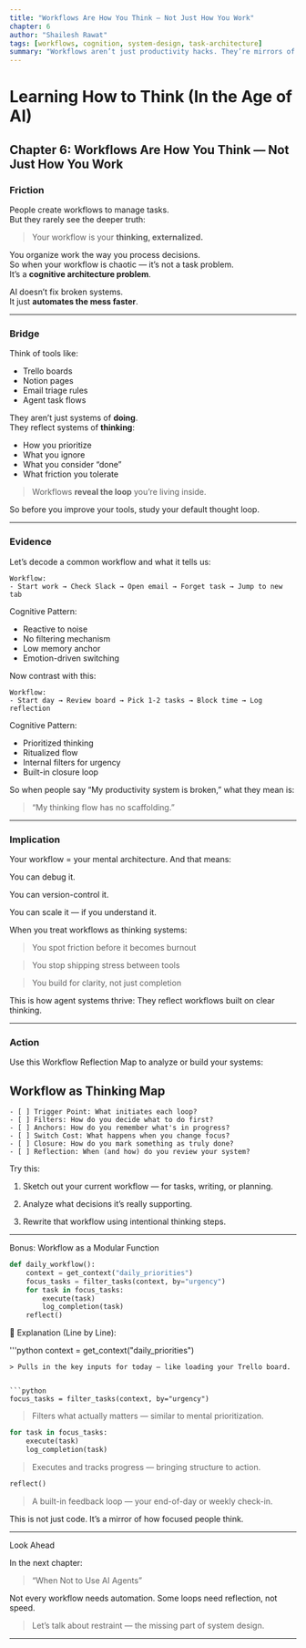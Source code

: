 ```yaml
---
title: "Workflows Are How You Think — Not Just How You Work"
chapter: 6
author: "Shailesh Rawat"
tags: [workflows, cognition, system-design, task-architecture]
summary: "Workflows aren’t just productivity hacks. They’re mirrors of how your mind processes, organizes, and executes decisions. Build workflows like you're building thought systems."
---
```


# Learning How to Think (In the Age of AI)

## Chapter 6: Workflows Are How You Think — Not Just How You Work

### Friction

People create workflows to manage tasks.  
But they rarely see the deeper truth:

> Your workflow is your **thinking, externalized.**

You organize work the way you process decisions.  
So when your workflow is chaotic — it’s not a task problem.  
It’s a **cognitive architecture problem**.

AI doesn’t fix broken systems.  
It just **automates the mess faster**.

---

### Bridge

Think of tools like:
- Trello boards  
- Notion pages  
- Email triage rules  
- Agent task flows

They aren’t just systems of **doing**.  
They reflect systems of **thinking**:
- How you prioritize
- What you ignore
- What you consider “done”
- What friction you tolerate

> Workflows **reveal the loop** you’re living inside.

So before you improve your tools, study your default thought loop.

---

### Evidence

Let’s decode a common workflow and what it tells us:

```text
Workflow:
- Start work → Check Slack → Open email → Forget task → Jump to new tab
```

Cognitive Pattern:
- Reactive to noise
- No filtering mechanism
- Low memory anchor
- Emotion-driven switching

Now contrast with this:
```
Workflow:
- Start day → Review board → Pick 1-2 tasks → Block time → Log reflection
```
Cognitive Pattern:
- Prioritized thinking
- Ritualized flow
- Internal filters for urgency
- Built-in closure loop

So when people say “My productivity system is broken,”
what they mean is:

> “My thinking flow has no scaffolding.”

---

### Implication

Your workflow = your mental architecture.
And that means:

You can debug it.

You can version-control it.

You can scale it — if you understand it.


When you treat workflows as thinking systems:

> You spot friction before it becomes burnout

> You stop shipping stress between tools

> You build for clarity, not just completion


This is how agent systems thrive:
They reflect workflows built on clear thinking.


---

### Action

Use this Workflow Reflection Map to analyze or build your systems:

## Workflow as Thinking Map

```text
- [ ] Trigger Point: What initiates each loop?
- [ ] Filters: How do you decide what to do first?
- [ ] Anchors: How do you remember what's in progress?
- [ ] Switch Cost: What happens when you change focus?
- [ ] Closure: How do you mark something as truly done?
- [ ] Reflection: When (and how) do you review your system?
```

Try this:

1. Sketch out your current workflow — for tasks, writing, or planning.


2. Analyze what decisions it’s really supporting.


3. Rewrite that workflow using intentional thinking steps.




---

Bonus: Workflow as a Modular Function

```python
def daily_workflow():
    context = get_context("daily_priorities")
    focus_tasks = filter_tasks(context, by="urgency")
    for task in focus_tasks:
        execute(task)
        log_completion(task)
    reflect()
```

🧠 Explanation (Line by Line):

'''python
context = get_context("daily_priorities")
```
> Pulls in the key inputs for today — like loading your Trello board.


```python
focus_tasks = filter_tasks(context, by="urgency")
```
> Filters what actually matters — similar to mental prioritization.


```python
for task in focus_tasks:
    execute(task)
    log_completion(task)
```

> Executes and tracks progress — bringing structure to action.

```python
reflect()
```

> A built-in feedback loop — your end-of-day or weekly check-in.



This is not just code. It’s a mirror of how focused people think.


---

Look Ahead

In the next chapter:

> “When Not to Use AI Agents”



Not every workflow needs automation.
Some loops need reflection, not speed.

> Let’s talk about restraint — the missing part of system design.




---
